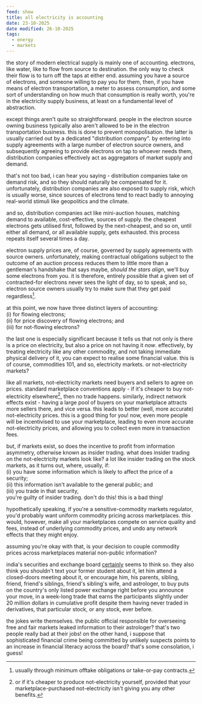 ```yaml
---
feed: show
title: all electricity is accounting
date: 23-10-2025
date modified: 26-10-2025
tags:
  - energy
  - markets
---
```


the story of modern electrical supply is mainly one of accounting. electrons, like water, like to flow from source to destination. the only way to check their flow is to turn off the taps at either end. assuming you have a source of electrons, and someone willing to pay you for them, then, if you have means of electron transportation, a meter to assess consumption, and some sort of understanding on how much that consumption is really worth, you're in the electricity supply business, at least on a fundamental level of abstraction.

except things aren't quite so straightforward. people in the electron source owning business typically also aren't allowed to be in the electron transportation business. this is done to prevent monopolisation. the latter is usually carried out by a dedicated "distribution company". by entering into supply agreements with a large number of electron source owners, and subsequently agreeing to provide electrons on tap to whoever needs them, distribution companies effectively act as aggregators of market supply and demand.

that's not too bad, i can hear you saying - distribution companies take on demand risk, and so they should naturally be compensated for it. unfortunately, distribution companies are also exposed to supply risk, which is usually worse, since sources of electrons tend to react badly to annoying real-world stimuli like geopolitics and the climate.

and so, distribution companies act like mini-auction houses, matching demand to available, cost-effective, sources of supply. the cheapest electrons gets utilised first, followed by the next-cheapest, and so on, until either all demand, or all available supply, gets exhausted. this process repeats itself several times a day.

electron supply prices are, of course, governed by supply agreements with source owners. unfortunately, making contractual obligations subject to the outcome of an auction process reduces them to little more than a gentleman's handshake that says maybe, *should the stars align*, we'll buy some electrons from you. it is therefore, entirely possible that a given set of contracted-for electrons never sees the light of day, so to speak, and so, electron source owners usually try to make sure that they get paid regardless[^1].

at this point, we now have three distinct layers of accounting: <br>
(i) for flowing electrons; <br>
(ii) for price discovery of flowing electrons; and <br>
(iii) for not-flowing electrons?

the last one is especially significant because it tells us that not only is there is a price on electricity, but also a price on not having it *now*. effectively, by treating electricity like any other commodity, and not taking immediate physical delivery of it, you can expect to realise some financial value. this is of course, commodities 101, and so, electricity markets. or not-electricity markets?

like all markets, not-electricity markets need buyers and sellers to agree on prices. standard marketplace conventions apply - if it's cheaper to buy not-electricity elsewhere[^2], then no trade happens. similarly, indirect network effects exist - having a large pool of buyers on your marketplace attracts more sellers there, and vice versa. this leads to better (well, more accurate) not-electricity prices. this is a good thing for you! now, even more people will be incentivised to use your marketplace, leading to even more accurate not-electricity prices, and allowing you to collect even more in transaction fees.

but, if markets exist, so does the incentive to profit from information asymmetry, otherwise known as insider trading. what does insider trading on the not-electricity markets look like? a lot like insider trading on the stock markets, as it turns out, where, usually, if: <br>
(i) you have some information which is likely to affect the price of a security; <br>
(ii) this information isn't available to the general public; and <br>
(iii) you trade in that security, <br>
you're guilty of insider trading. don't do this! this is a bad thing!

hypothetically speaking, if you're a sensitive-commodity markets regulator, you'd probably want uniform commodity pricing across marketplaces. this would, however, make all your marketplaces compete on service quality and fees, instead of underlying commodity prices, and undo any network effects that they might enjoy.

assuming you're okay with that, is your decision to couple commodity prices across marketplaces material non-public information? 

india's securities and exchange board [certainly](https://www.sebi.gov.in/sebi_data/attachdocs/oct-2025/interim_order_ie1.pdf) seems to think so. they also think you shouldn't text your former student about it, let him attend a closed-doors meeting about it, or encourage him, his parents, sibling, friend, friend's siblings, friend's sibling's wife, and astrologer, to buy puts on the country's only listed power exchange right before you announce your move, in a week-long trade that earns the participants slightly under 20 million dollars in cumulative profit despite them having never traded in derivatives, that particular stock, or any stock, ever before.

the jokes write themselves. the public official responsible for overseeing free and fair markets leaked information to their astrologer? that's two people really bad at their jobs! on the other hand, i suppose that sophisticated financial crime being committed by unlikely suspects points to an increase in financial literacy across the board? that's some consolation, i guess!

[^1]: usually through minimum offtake obligations or take-or-pay contracts.

[^2]: or if it's cheaper to produce not-electricity yourself, provided that your marketplace-purchased not-electricity isn't giving you any other benefits.
